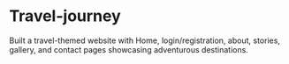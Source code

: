 # Travel-journey

Built a travel-themed website with Home, login/registration, about, stories, gallery, and contact pages showcasing adventurous destinations.
